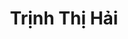 ---
layout: album_gallery
resource: instagram
title: "Trịnh Thị Hải"
description: "Instagram albums of Trịnh Thị Hải</br>. Username: iamhaiiii"
active: gallery
images:
- image_path: /iamhaiiii/1/20240901_174400_457796672_415278688257805_344931263974637662_n.jpg
  gallery-folder: /gallery/iamhaiiii/1/
  gallery-name: 1
  gallery-date: April 2025
- image_path: /iamhaiiii/10/20240826_213146_457136865_1255009385657766_5976023003400925305_n.jpg
  gallery-folder: /gallery/iamhaiiii/10/
  gallery-name: 10
  gallery-date: April 2025
- image_path: /iamhaiiii/11/20240307_182317_431929803_1114697439565278_4937813416403708879_n.jpg
  gallery-folder: /gallery/iamhaiiii/11/
  gallery-name: 11
  gallery-date: April 2025
- image_path: /iamhaiiii/2/20241012_232855_462934916_2486918911511472_2994880019891190160_n.jpg
  gallery-folder: /gallery/iamhaiiii/2/
  gallery-name: 2
  gallery-date: April 2025
- image_path: /iamhaiiii/3/20241110_173314_466487354_1077688917701528_2807628404380106148_n.jpg
  gallery-folder: /gallery/iamhaiiii/3/
  gallery-name: 3
  gallery-date: April 2025
- image_path: /iamhaiiii/4/20241124_193312_468205548_564179026216664_2893314646790479125_n.jpg
  gallery-folder: /gallery/iamhaiiii/4/
  gallery-name: 4
  gallery-date: April 2025
- image_path: /iamhaiiii/5/20250124_195349_475030176_18328535464089746_8555948766923409376_n.jpg
  gallery-folder: /gallery/iamhaiiii/5/
  gallery-name: 5
  gallery-date: April 2025
- image_path: /iamhaiiii/6/20250223_113954_480857074_18331922758089746_255010122187563457_n.jpg
  gallery-folder: /gallery/iamhaiiii/6/
  gallery-name: 6
  gallery-date: April 2025
- image_path: /iamhaiiii/7/20230909_022711_375603403_615292847353161_2610103411950880797_n.jpg
  gallery-folder: /gallery/iamhaiiii/7/
  gallery-name: 7
  gallery-date: April 2025
- image_path: /iamhaiiii/8/20241112_230015_466806203_1616203315992045_6144467446065438955_n.jpg
  gallery-folder: /gallery/iamhaiiii/8/
  gallery-name: 8
  gallery-date: April 2025
- image_path: /iamhaiiii/9/20240906_201003_458478597_1928595967660268_4215528271449347489_n.jpg
  gallery-folder: /gallery/iamhaiiii/9/
  gallery-name: 9
  gallery-date: April 2025
- image_path: /iamhaiiii/sm/20240406_141259_435485115_3647536978853671_8303715182465428971_n.jpg
  gallery-folder: /gallery/iamhaiiii/sm/
  gallery-name: sm
  gallery-date: April 2025
---